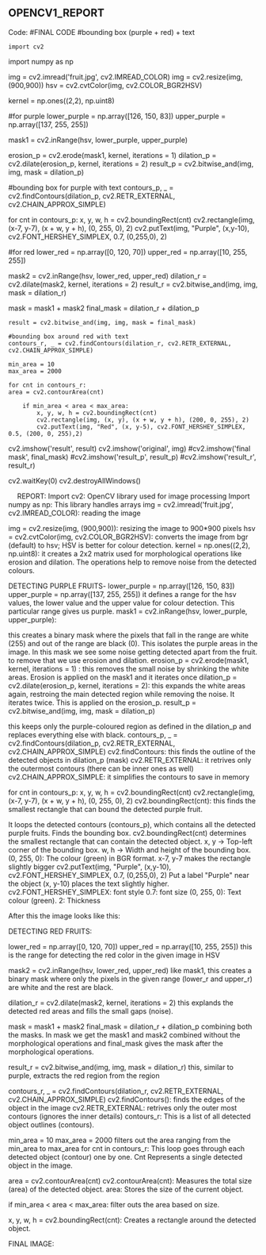 ## OPENCV1_REPORT

Code:
    #FINAL CODE
    #bounding box (purple + red) + text

    import cv2
import numpy as np

img = cv2.imread('fruit.jpg', cv2.IMREAD_COLOR)
img = cv2.resize(img, (900,900))
hsv = cv2.cvtColor(img, cv2.COLOR_BGR2HSV)

kernel = np.ones((2,2), np.uint8)

#for purple
lower_purple = np.array([126, 150, 83])
upper_purple = np.array([137, 255, 255])

mask1 = cv2.inRange(hsv, lower_purple, upper_purple)

erosion_p = cv2.erode(mask1, kernel, iterations = 1)
dilation_p = cv2.dilate(erosion_p, kernel, iterations = 2)
result_p = cv2.bitwise_and(img, img, mask = dilation_p)

#bounding box for purple with text
contours_p, _ = cv2.findContours(dilation_p, cv2.RETR_EXTERNAL, cv2.CHAIN_APPROX_SIMPLE)

for cnt in contours_p:
    x, y, w, h = cv2.boundingRect(cnt)
    cv2.rectangle(img, (x-7, y-7), (x + w, y + h), (0, 255, 0), 2)
    cv2.putText(img, "Purple", (x,y-10), cv2.FONT_HERSHEY_SIMPLEX, 0.7, (0,255,0), 2)


#for red
lower_red = np.array([0, 120, 70])
upper_red = np.array([10, 255, 255])

mask2 = cv2.inRange(hsv, lower_red, upper_red)
dilation_r = cv2.dilate(mask2, kernel, iterations = 2)
result_r = cv2.bitwise_and(img, img, mask = dilation_r)

mask = mask1 + mask2
final_mask = dilation_r + dilation_p

    result = cv2.bitwise_and(img, img, mask = final_mask)

    #bounding box around red with text
    contours_r, _ = cv2.findContours(dilation_r, cv2.RETR_EXTERNAL, cv2.CHAIN_APPROX_SIMPLE)

    min_area = 10
    max_area = 2000

    for cnt in contours_r:
    area = cv2.contourArea(cnt)

        if min_area < area < max_area:
            x, y, w, h = cv2.boundingRect(cnt)
            cv2.rectangle(img, (x, y), (x + w, y + h), (200, 0, 255), 2)
            cv2.putText(img, "Red", (x, y-5), cv2.FONT_HERSHEY_SIMPLEX, 0.5, (200, 0, 255),2)

cv2.imshow('result', result)
cv2.imshow('original', img)
#cv2.imshow('final mask', final_mask)
#cv2.imshow('result_p', result_p)
#cv2.imshow('result_r', result_r)


cv2.waitKey(0)
cv2.destroyAllWindows()

 
REPORT:
Import cv2: OpenCV library used for image processing
Import numpy as np: This library handles arrays
img = cv2.imread('fruit.jpg', cv2.IMREAD_COLOR): reading the image
 
img = cv2.resize(img, (900,900)): resizing the image to 900*900 pixels
hsv = cv2.cvtColor(img, cv2.COLOR_BGR2HSV): converts the image from bgr (default) to hsv; HSV is better for colour detection.
kernel = np.ones((2,2), np.uint8): it creates a 2x2 matrix used for morphological operations like erosion and dilation. The operations help to remove noise from the detected colours.

DETECTING PURPLE FRUITS-
lower_purple = np.array([126, 150, 83])
upper_purple = np.array([137, 255, 255])
it defines a range for the hsv values, the lower value and the upper value for colour detection. This particular range gives us purple.
mask1 = cv2.inRange(hsv, lower_purple, upper_purple):
 
this creates a binary mask where the pixels that fall in the range are white (255) and out of the range are black (0). This isolates the purple areas in the image.
In this mask we see some noise getting detected apart from the fruit.
to remove that we use erosion and dilation.
erosion_p = cv2.erode(mask1, kernel, iterations = 1) : this removes the small noise by shrinking the white areas. Erosion is applied on the mask1 and it iterates once
dilation_p = cv2.dilate(erosion_p, kernel, iterations = 2): this expands the white areas again, restroing the main detected region while removing the noise. It iterates twice. This is applied on the erosion_p.
result_p = cv2.bitwise_and(img, img, mask = dilation_p)
 
this keeps only the purple-coloured region as defined in the dilation_p and replaces everything else with black.
contours_p, _ = cv2.findContours(dilation_p, cv2.RETR_EXTERNAL, cv2.CHAIN_APPROX_SIMPLE)
cv2.findContours: this finds the outline of the detected objects in dilation_p (mask)
cv2.RETR_EXTERNAL: it retrives only the outermost contours (there can be inner ones as well)
cv2.CHAIN_APPROX_SIMPLE: it simplifies the contours to save in memory

for cnt in contours_p:
    x, y, w, h = cv2.boundingRect(cnt)
    cv2.rectangle(img, (x-7, y-7), (x + w, y + h), (0, 255, 0), 2)
cv2.boundingRect(cnt): this finds the smallest rectangle that can bound the detected purple fruit.

It loops the detected contours (contours_p), which contains all the detected purple fruits.
Finds the bounding box.
 cv2.boundingRect(cnt) determines the smallest rectangle that can contain the detected object. 
x, y → Top-left corner of the bounding box.
w, h → Width and height of the bounding box.
(0, 255, 0): The colour (green) in BGR format.
x-7, y-7 makes the rectangle slightly bigger
    cv2.putText(img, "Purple", (x,y-10), cv2.FONT_HERSHEY_SIMPLEX, 0.7, (0,255,0), 2)
Put a label "Purple" near the object
(x, y-10) places the text slightly higher.
cv2.FONT_HERSHEY_SIMPLEX: font style
0.7: font size
(0, 255, 0): Text colour (green).
 2: Thickness


After this the image looks like this:
 



DETECTING RED FRUITS:

lower_red = np.array([0, 120, 70])
upper_red = np.array([10, 255, 255])
this is the range for detecting the red color in the given image in HSV

mask2 = cv2.inRange(hsv, lower_red, upper_red)
like mask1, this creates a binary mask where only the pixels in the given range (lower_r and upper_r) are white and the rest are black.

dilation_r = cv2.dilate(mask2, kernel, iterations = 2)
this explands the detected red areas and fills the small gaps (noise).

mask = mask1 + mask2
final_mask = dilation_r + dilation_p
combining both the masks. In mask we get the mask1 and mask2 combined without the morphological operations and final_mask gives the mask after the morphological operations.
 
result_r = cv2.bitwise_and(img, img, mask = dilation_r)
this, similar to purple, extracts the red region from the region

contours_r, _ = cv2.findContours(dilation_r, cv2.RETR_EXTERNAL, cv2.CHAIN_APPROX_SIMPLE)
cv2.findContours(): finds the edges of the object in the image
cv2.RETR_EXTERNAL: retrives only the outer most contours (ignores the inner details)
contours_r: This is a list of all detected object outlines (contours).

min_area = 10
max_area = 2000
filters out the area ranging from the min_area to max_area
for cnt in contours_r: This loop goes through each detected object (contour) one by one. Cnt Represents a single detected object in the image.

area = cv2.contourArea(cnt)
cv2.contourArea(cnt): Measures the total size (area) of the detected object.
area: Stores the size of the current object.

if min_area < area < max_area: filter outs the area based on size.

x, y, w, h = cv2.boundingRect(cnt): Creates a rectangle around the detected object.
 

FINAL IMAGE:
 






